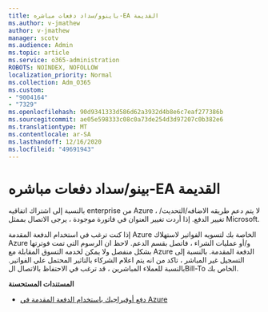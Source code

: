 ```yaml
---
title: باينوو/سداد دفعات مباشره-EA القديمة
ms.author: v-jmathew
author: v-jmathew
manager: scotv
ms.audience: Admin
ms.topic: article
ms.service: o365-administration
ROBOTS: NOINDEX, NOFOLLOW
localization_priority: Normal
ms.collection: Adm_O365
ms.custom:
- "9004164"
- "7329"
ms.openlocfilehash: 90d9341333d586d62a3932d4b8e6c7eaf277386b
ms.sourcegitcommit: ae05e598333c08c0a73de254d3d97207c0b382e6
ms.translationtype: MT
ms.contentlocale: ar-SA
ms.lasthandoff: 12/16/2020
ms.locfileid: "49691943"
---
```

# <a name="paynowmake-payment-immediately---legacy-ea"></a>بينو/سداد دفعات مباشره-EA القديمة

بالنسبة إلى اشتراك اتفاقيه enterprise من Azure ، لا يتم دعم طريقه الاضافه/التحديث/تغيير الدفع. إذا أردت تغيير العنوان في فاتورة موجودة ، يرجى الاتصال بممثل Microsoft.

إذا كنت ترغب في استخدام الدفعة المقدمة Azure الخاصة بك لتسويه الفواتير لاستهلاك Azure و/أو عمليات الشراء ، فاتصل بقسم الدعم. لاحظ ان الرسوم التي تمت فوترتها بشكل منفصل ولا يمكن لخدمه التسوق المقابلة مع Azure الدفعة المقدمة. بالنسبة إلى التسجيل غير المباشر ، تاكد من انه يتم اعلام الشركاء بالتاثير المحتمل علي الفواتير. بالنسبة للعملاء المباشرين ، قد ترغب في الاحتفاظ بالاتصال الBill-To الخاص بك.

**المستندات المستحسنة**

- [دفع أوفيراجيك باستخدام الدفعة المقدمة في Azure](https://docs.microsoft.com/azure/cost-management-billing/manage/ea-portal-enrollment-invoices#pay-your-overage-with-your-azure-prepayment)
